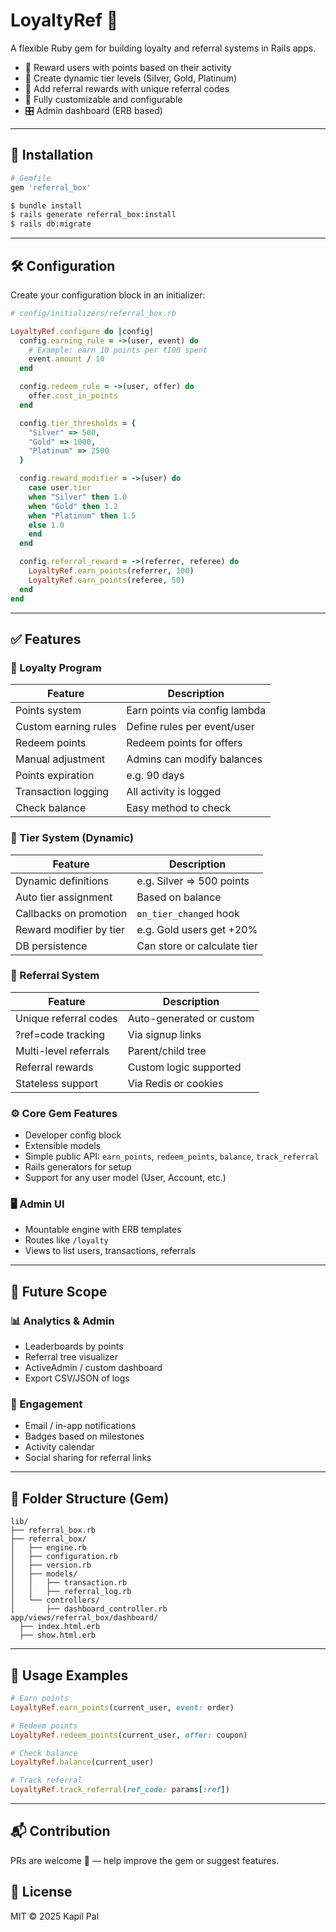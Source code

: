 # LoyaltyRef 💎

A flexible Ruby gem for building loyalty and referral systems in Rails apps.

- 🎁 Reward users with points based on their activity
- 🧱 Create dynamic tier levels (Silver, Gold, Platinum)
- 🤝 Add referral rewards with unique referral codes
- 🔧 Fully customizable and configurable
- 🎛️ Admin dashboard (ERB based)

---

## 🚀 Installation

```ruby
# Gemfile
gem 'referral_box'
```

```bash
$ bundle install
$ rails generate referral_box:install
$ rails db:migrate
```

---

## 🛠️ Configuration
Create your configuration block in an initializer:

```ruby
# config/initializers/referral_box.rb

LoyaltyRef.configure do |config|
  config.earning_rule = ->(user, event) do
    # Example: earn 10 points per ₹100 spent
    event.amount / 10
  end

  config.redeem_rule = ->(user, offer) do
    offer.cost_in_points
  end

  config.tier_thresholds = {
    "Silver" => 500,
    "Gold" => 1000,
    "Platinum" => 2500
  }

  config.reward_modifier = ->(user) do
    case user.tier
    when "Silver" then 1.0
    when "Gold" then 1.2
    when "Platinum" then 1.5
    else 1.0
    end
  end

  config.referral_reward = ->(referrer, referee) do
    LoyaltyRef.earn_points(referrer, 100)
    LoyaltyRef.earn_points(referee, 50)
  end
end
```

---

## ✅ Features

### 🎁 Loyalty Program
| Feature              | Description |
|----------------------|-------------|
| Points system        | Earn points via config lambda |
| Custom earning rules | Define rules per event/user |
| Redeem points        | Redeem points for offers |
| Manual adjustment    | Admins can modify balances |
| Points expiration    | e.g. 90 days |
| Transaction logging  | All activity is logged |
| Check balance        | Easy method to check |

### 🧱 Tier System (Dynamic)
| Feature                  | Description |
|--------------------------|-------------|
| Dynamic definitions      | e.g. Silver => 500 points |
| Auto tier assignment     | Based on balance |
| Callbacks on promotion   | `on_tier_changed` hook |
| Reward modifier by tier  | e.g. Gold users get +20% |
| DB persistence           | Can store or calculate tier |

### 🤝 Referral System
| Feature                 | Description |
|-------------------------|-------------|
| Unique referral codes   | Auto-generated or custom |
| ?ref=code tracking      | Via signup links |
| Multi-level referrals   | Parent/child tree |
| Referral rewards        | Custom logic supported |
| Stateless support       | Via Redis or cookies |

### ⚙️ Core Gem Features
- Developer config block
- Extensible models
- Simple public API: `earn_points`, `redeem_points`, `balance`, `track_referral`
- Rails generators for setup
- Support for any user model (User, Account, etc.)

### 🖥️ Admin UI
- Mountable engine with ERB templates
- Routes like `/loyalty`
- Views to list users, transactions, referrals

---

## 🔮 Future Scope

### 📊 Analytics & Admin
- Leaderboards by points
- Referral tree visualizer
- ActiveAdmin / custom dashboard
- Export CSV/JSON of logs

### 🔔 Engagement
- Email / in-app notifications
- Badges based on milestones
- Activity calendar
- Social sharing for referral links

---

## 📂 Folder Structure (Gem)
```
lib/
├── referral_box.rb
├── referral_box/
│   ├── engine.rb
│   ├── configuration.rb
│   ├── version.rb
│   ├── models/
│   │   ├── transaction.rb
│   │   ├── referral_log.rb
│   └── controllers/
│       ├── dashboard_controller.rb
app/views/referral_box/dashboard/
  ├── index.html.erb
  ├── show.html.erb
```

---

## 🧪 Usage Examples

```ruby
# Earn points
LoyaltyRef.earn_points(current_user, event: order)

# Redeem points
LoyaltyRef.redeem_points(current_user, offer: coupon)

# Check balance
LoyaltyRef.balance(current_user)

# Track referral
LoyaltyRef.track_referral(ref_code: params[:ref])
```

---

## 📬 Contribution
PRs are welcome 🙌 — help improve the gem or suggest features.

## 📜 License
MIT © 2025 Kapil Pal

